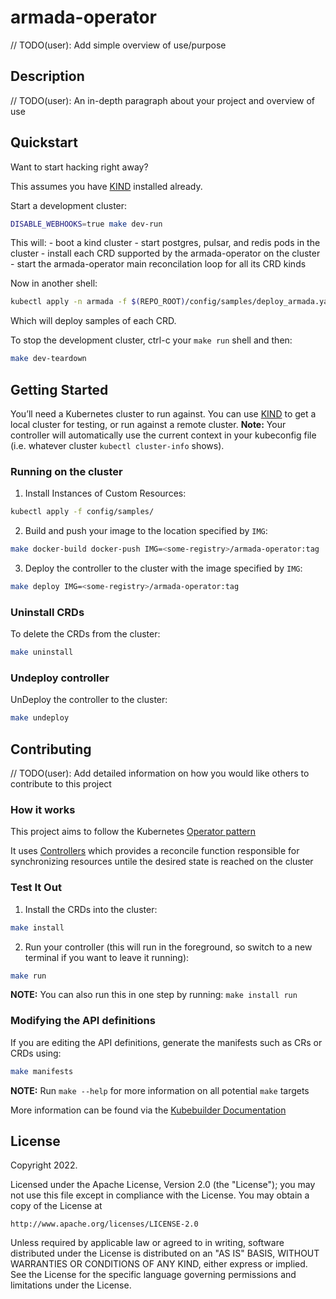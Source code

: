 # armada-operator
// TODO(user): Add simple overview of use/purpose

## Description
// TODO(user): An in-depth paragraph about your project and overview of use

## Quickstart

Want to start hacking right away?

This assumes you have [KIND](https://sigs.k8s.io/kind) installed already.

Start a development cluster:
```sh
DISABLE_WEBHOOKS=true make dev-run
```
This will:
    - boot a kind cluster
    - start postgres, pulsar, and redis pods in the cluster
    - install each CRD supported by the armada-operator on the cluster
    - start the armada-operator main reconcilation loop for all its CRD kinds

Now in another shell:
```sh
kubectl apply -n armada -f $(REPO_ROOT)/config/samples/deploy_armada.yaml
```

Which will deploy samples of each CRD.

To stop the development cluster, ctrl-c your `make run` shell and then:
```sh
make dev-teardown
```

## Getting Started
You’ll need a Kubernetes cluster to run against. You can use [KIND](https://sigs.k8s.io/kind) to get a local cluster for testing, or run against a remote cluster.
**Note:** Your controller will automatically use the current context in your kubeconfig file (i.e. whatever cluster `kubectl cluster-info` shows).

### Running on the cluster
1. Install Instances of Custom Resources:

```sh
kubectl apply -f config/samples/
```

2. Build and push your image to the location specified by `IMG`:
	
```sh
make docker-build docker-push IMG=<some-registry>/armada-operator:tag
```
	
3. Deploy the controller to the cluster with the image specified by `IMG`:

```sh
make deploy IMG=<some-registry>/armada-operator:tag
```

### Uninstall CRDs
To delete the CRDs from the cluster:

```sh
make uninstall
```

### Undeploy controller
UnDeploy the controller to the cluster:

```sh
make undeploy
```

## Contributing
// TODO(user): Add detailed information on how you would like others to contribute to this project

### How it works
This project aims to follow the Kubernetes [Operator pattern](https://kubernetes.io/docs/concepts/extend-kubernetes/operator/)

It uses [Controllers](https://kubernetes.io/docs/concepts/architecture/controller/) 
which provides a reconcile function responsible for synchronizing resources untile the desired state is reached on the cluster 

### Test It Out
1. Install the CRDs into the cluster:

```sh
make install
```

2. Run your controller (this will run in the foreground, so switch to a new terminal if you want to leave it running):

```sh
make run
```

**NOTE:** You can also run this in one step by running: `make install run`

### Modifying the API definitions
If you are editing the API definitions, generate the manifests such as CRs or CRDs using:

```sh
make manifests
```

**NOTE:** Run `make --help` for more information on all potential `make` targets

More information can be found via the [Kubebuilder Documentation](https://book.kubebuilder.io/introduction.html)

## License

Copyright 2022.

Licensed under the Apache License, Version 2.0 (the "License");
you may not use this file except in compliance with the License.
You may obtain a copy of the License at

    http://www.apache.org/licenses/LICENSE-2.0

Unless required by applicable law or agreed to in writing, software
distributed under the License is distributed on an "AS IS" BASIS,
WITHOUT WARRANTIES OR CONDITIONS OF ANY KIND, either express or implied.
See the License for the specific language governing permissions and
limitations under the License.

